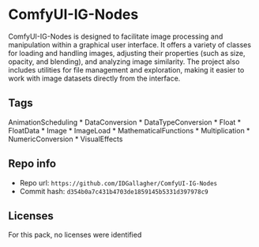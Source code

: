 # ComfyUI-IG-Nodes
ComfyUI-IG-Nodes is designed to facilitate image processing and manipulation within a graphical user interface. It offers a variety of classes for loading and handling images, adjusting their properties (such as size, opacity, and blending), and analyzing image similarity. The project also includes utilities for file management and exploration, making it easier to work with image datasets directly from the interface.

## Tags
AnimationScheduling * DataConversion * DataTypeConversion * Float * FloatData * Image * ImageLoad * MathematicalFunctions * Multiplication * NumericConversion * VisualEffects

## Repo info
- Repo url: `https://github.com/IDGallagher/ComfyUI-IG-Nodes`
- Commit hash: `d354b0a7c431b4703de1859145b5331d397978c9`

## Licenses
For this pack, no licenses were identified